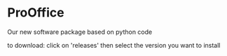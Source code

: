 # ProOffice

Our new software package based on python code

to download: click on 'releases' then select the version you want to install
